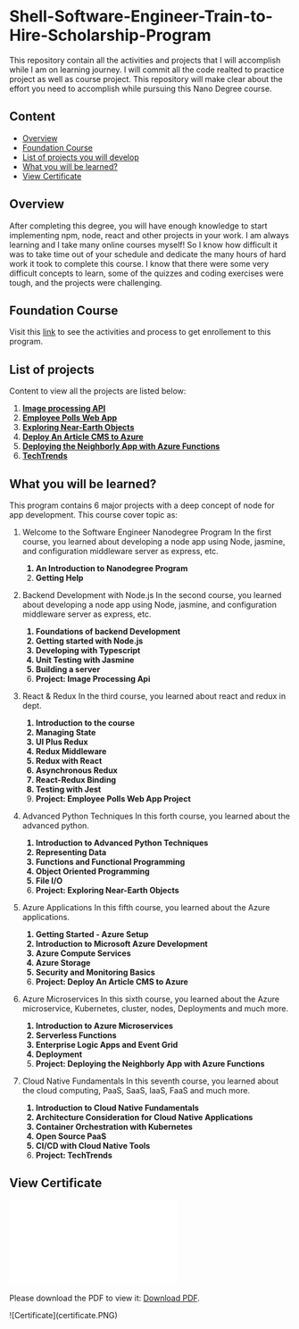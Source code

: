 # Shell-Software-Engineer-Train-to-Hire-Scholarship-Program
This repository contain all the activities and projects that I will accomplish while I am on learning journey.
I will commit all the code realted to practice project as well as course project. This repository will make clear about the effort you need to accomplish while pursuing this Nano Degree course.


## Content 

- [Overview](#overview)
- [Foundation Course](#foundation-course)
- [List of projects you will develop](#list-of-projects)
- [What you will be learned?](#what-you-will-be-learned)
- [View Certificate](#view-certificate)


## Overview
After completing this degree, you will have enough knowledge to start implementing npm, node, react and other projects in your work. I am always learning and I take many online courses myself! So I know how difficult it was to take time out of your schedule and dedicate the many hours of hard work it took to complete this course. I know that there were some very difficult concepts to learn, some of the quizzes and coding exercises were tough, and the projects were challenging. 

## Foundation Course
Visit this [link](https://github.com/asharn/4-months-software-engineer-for-shell#4-months-software-engineer-for-shell-scholarship-nanodegree-program) to see the activities and process to get enrollement to this program.


## List of projects
Content to view all the projects are listed below:
  1. [**Image processing API**](https://github.com/asharn/Shell-Software-Engineer-Train-to-Hire-Scholarship-Program/tree/main/image-processing-api#readme)
  2. [**Employee Polls Web App**](https://github.com/asharn/Shell-Software-Engineer-Train-to-Hire-Scholarship-Program/tree/main/employee-polls-web-app#readme)
  3. [**Exploring Near-Earth Objects**](https://github.com/asharn/Shell-Software-Engineer-Train-to-Hire-Scholarship-Program/tree/main/near-earth-objects#readme)
  4. [**Deploy An Article CMS to Azure**](https://github.com/asharn/Shell-Software-Engineer-Train-to-Hire-Scholarship-Program/blob/main/deploy-an-article-cms-to-azure#readme)
  5. [**Deploying the Neighborly App with Azure Functions**](https://github.com/asharn/Shell-Software-Engineer-Train-to-Hire-Scholarship-Program/tree/main/deploying-the-neighborly-app-with-azure-functions#readme)
  6. [**TechTrends**](https://github.com/asharn/Shell-Software-Engineer-Train-to-Hire-Scholarship-Program/tree/main/tech-trends/techtrends#readme)


## What you will be learned?
This program contains 6 major projects with a deep concept of node for app development. This course cover topic as:

  1. Welcome to the Software Engineer Nanodegree Program
    In the first course, you learned about developing a node app using Node, jasmine, and configuration middleware server as express, etc.
    <strong>
      1. An Introduction to Nanodegree Program
      2. Getting Help
    </strong>

  2. Backend Development with Node.js
    In the second course, you learned about developing a node app using Node, jasmine, and configuration middleware server as express, etc.
    <strong>
      1. Foundations of backend Development
      2. Getting started with Node.js
      3. Developing with Typescript
      4. Unit Testing with Jasmine
      5. Building a server
      6. Project: Image Processing Api
    </strong>

  3. React & Redux
    In the third course, you learned about react and redux in dept.
    <strong>
      1. Introduction to the course
      2. Managing State
      3. UI Plus Redux
      4. Redux Middleware
      5. Redux with React
      6. Asynchronous Redux
      7. React-Redux Binding
      8. Testing with Jest
      9. Project: Employee Polls Web App Project
    </strong>

  4. Advanced Python Techniques
   In this forth course, you learned about the advanced python.
    <strong>
      1. Introduction to Advanced Python Techniques
      2. Representing Data
      3. Functions and Functional Programming
      4. Object Oriented Programming
      5. File I/O
      6. Project: Exploring Near-Earth Objects
    </strong>

  5. Azure Applications
   In this fifth course, you learned about the Azure applications.
    <strong>
      1. Getting Started - Azure Setup
      2. Introduction to Microsoft Azure Development
      3. Azure Compute Services
      4. Azure Storage
      5. Security and Monitoring Basics
      6. Project: Deploy An Article CMS to Azure
    </strong>

  6. Azure Microservices
   In this sixth course, you learned about the Azure microservice, Kubernetes, cluster, nodes, Deployments and much more.
    <strong>
      1. Introduction to Azure Microservices
      2. Serverless Functions
      3. Enterprise Logic Apps and Event Grid
      4. Deployment
      5. Project: Deploying the Neighborly App with Azure Functions
    </strong>
  6. Cloud Native Fundamentals
   In this seventh course, you learned about the cloud computing, PaaS, SaaS, IaaS, FaaS and much more.
    <strong>
      1. Introduction to Cloud Native Fundamentals
      2. Architecture Consideration for Cloud Native Applications
      3. Container Orchestration with Kubernetes
      4. Open Source PaaS
      5. CI/CD with Cloud Native Tools
      6. Project: TechTrends
    </strong>


## View Certificate
   <object data="certificate.pdf" type="application/pdf" width="700px" height="700px">
    <embed src="certificate.pdf">
        <p>Please download the PDF to view it: <a href="certificate.pdf">Download PDF</a>.</p>
    </embed>
   </object>
   ![Certificate](certificate.PNG)